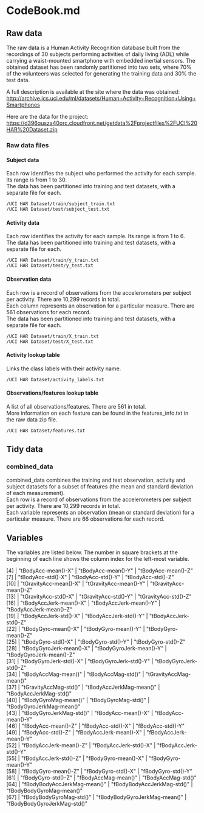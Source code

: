 # CodeBook.md

## Raw data

The raw data is a Human Activity Recognition database built from the recordings of 30 subjects performing activities of daily living (ADL) while carrying a waist-mounted smartphone with embedded inertial sensors. The obtained dataset has been randomly partitioned into two sets, where 70% of the volunteers was selected for generating the training data and 30% the test data. 

A full description is available at the site where the data was obtained:
http://archive.ics.uci.edu/ml/datasets/Human+Activity+Recognition+Using+Smartphones

Here are the data for the project:
https://d396qusza40orc.cloudfront.net/getdata%2Fprojectfiles%2FUCI%20HAR%20Dataset.zip

### Raw data files

#### Subject data
Each row identifies the subject who performed the activity for each sample. Its range is from 1 to 30.  
The data has been partitioned into training and test datasets, with a separate file for each.

```
/UCI HAR Dataset/train/subject_train.txt
/UCI HAR Dataset/test/subject_test.txt
```

#### Activity data
Each row identifies the activity for each sample. Its range is from 1 to 6.   
The data has been partitioned into training and test datasets, with a separate file for each.

```
/UCI HAR Dataset/train/y_train.txt
/UCI HAR Dataset/test/y_test.txt
```

#### Observation data
Each row is a record of observations from the accelerometers per subject per activity. There are 10,299 records in total.  
Each column represents an observation for a particular measure. There are 561 observations for each record.   
The data has been partitioned into training and test datasets, with a separate file for each.   

```
/UCI HAR Dataset/train/X_train.txt
/UCI HAR Dataset/test/X_test.txt
```

#### Activity lookup table
Links the class labels with their activity name.

```/UCI HAR Dataset/activity_labels.txt```

#### Observations/features lookup table
A list of all observations/features. There are 561 in total.   
More information on each feature can be found in the features_info.txt in the raw data zip file.

```/UCI HAR Dataset/features.txt```

## Tidy data

### combined_data
combined_data combines the training and test observation, activity and subject datasets for a subset of features (the mean and standard deviation of each measurement).   
Each row is a record of observations from the accelerometers per subject per activity. There are 10,299 records in total.    
Each variable represents an observation (mean or standard deviation) for a particular measure. There are 66 observations for each record.   

## Variables

The variables are listed below. The number in square brackets at the beginning of each line shows the column index for the left-most variable.

 [4] | "tBodyAcc-mean()-X"        |   "tBodyAcc-mean()-Y"         |  "tBodyAcc-mean()-Z"          
 [7] | "tBodyAcc-std()-X"         |   "tBodyAcc-std()-Y"          |  "tBodyAcc-std()-Z"           
[10] | "tGravityAcc-mean()-X"     |   "tGravityAcc-mean()-Y"      |  "tGravityAcc-mean()-Z"       
[13] | "tGravityAcc-std()-X"      |   "tGravityAcc-std()-Y"       |  "tGravityAcc-std()-Z"        
[16] | "tBodyAccJerk-mean()-X"    |   "tBodyAccJerk-mean()-Y"     |  "tBodyAccJerk-mean()-Z"      
[19] | "tBodyAccJerk-std()-X"     |   "tBodyAccJerk-std()-Y"      |  "tBodyAccJerk-std()-Z"       
[22] | "tBodyGyro-mean()-X"       |   "tBodyGyro-mean()-Y"        |  "tBodyGyro-mean()-Z"         
[25] | "tBodyGyro-std()-X"        |   "tBodyGyro-std()-Y"         |  "tBodyGyro-std()-Z"          
[28] | "tBodyGyroJerk-mean()-X"   |   "tBodyGyroJerk-mean()-Y"    |  "tBodyGyroJerk-mean()-Z"     
[31] | "tBodyGyroJerk-std()-X"    |   "tBodyGyroJerk-std()-Y"     |  "tBodyGyroJerk-std()-Z"      
[34] | "tBodyAccMag-mean()"       |   "tBodyAccMag-std()"         |  "tGravityAccMag-mean()"      
[37] | "tGravityAccMag-std()"     |   "tBodyAccJerkMag-mean()"    |  "tBodyAccJerkMag-std()"      
[40] | "tBodyGyroMag-mean()"      |   "tBodyGyroMag-std()"        |  "tBodyGyroJerkMag-mean()"    
[43] | "tBodyGyroJerkMag-std()"   |   "fBodyAcc-mean()-X"         |  "fBodyAcc-mean()-Y"          
[46] | "fBodyAcc-mean()-Z"        |   "fBodyAcc-std()-X"          |  "fBodyAcc-std()-Y"           
[49] | "fBodyAcc-std()-Z"         |   "fBodyAccJerk-mean()-X"     |  "fBodyAccJerk-mean()-Y"      
[52] | "fBodyAccJerk-mean()-Z"    |   "fBodyAccJerk-std()-X"      |  "fBodyAccJerk-std()-Y"       
[55] | "fBodyAccJerk-std()-Z"     |   "fBodyGyro-mean()-X"        |  "fBodyGyro-mean()-Y"         
[58] | "fBodyGyro-mean()-Z"       |   "fBodyGyro-std()-X"         |  "fBodyGyro-std()-Y"          
[61] | "fBodyGyro-std()-Z"        |   "fBodyAccMag-mean()"        |  "fBodyAccMag-std()"          
[64] | "fBodyBodyAccJerkMag-mean()" |  "fBodyBodyAccJerkMag-std()" |  "fBodyBodyGyroMag-mean()"    
[67] | "fBodyBodyGyroMag-std()"     |  "fBodyBodyGyroJerkMag-mean()" | "fBodyBodyGyroJerkMag-std()" 


